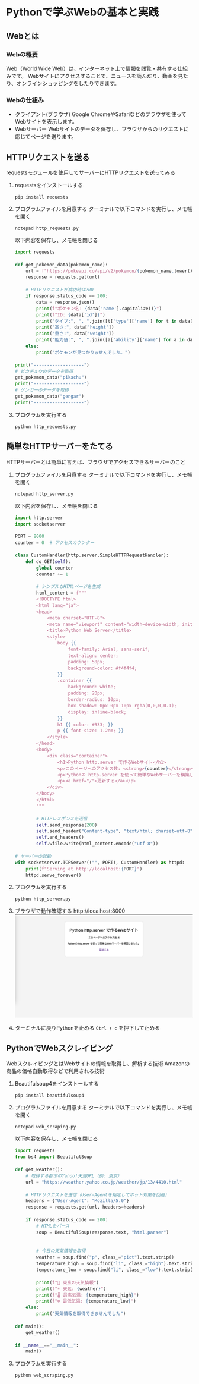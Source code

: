# **Pythonで学ぶWebの基本と実践**
## **Webとは**
### **Webの概要**
Web（World Wide Web）は、インターネット上で情報を閲覧・共有する仕組みです。
Webサイトにアクセスすることで、ニュースを読んだり、動画を見たり、オンラインショッピングをしたりできます。

### **Webの仕組み**
- クライアント(ブラウザ)
Google ChromeやSafariなどのブラウザを使ってWebサイトを表示します。
- Webサーバー
Webサイトのデータを保存し、ブラウザからのリクエストに応じてページを送ります。

## **HTTPリクエストを送る**
requestsモジュールを使用してサーバーにHTTPリクエストを送ってみる

1. requestsをインストールする
    ```
	pip install requests
	```
1. プログラムファイルを用意する
    ターミナルで以下コマンドを実行し、メモ帳を開く
	```pwsh
	notepad http_requests.py
	```
	以下内容を保存し、メモ帳を閉じる
    ```python
    import requests

    def get_pokemon_data(pokemon_name):
        url = f"https://pokeapi.co/api/v2/pokemon/{pokemon_name.lower()}"
        response = requests.get(url)

        # HTTPリクエストが成功時は200
        if response.status_code == 200:
            data = response.json()
            print(f"ポケモン名: {data['name'].capitalize()}")
            print(f"ID: {data['id']}")
            print("タイプ:", ", ".join([t['type']['name'] for t in data['types']]))
            print("高さ:", data['height'])
            print("重さ:", data['weight'])
            print("能力値:", ", ".join([a['ability']['name'] for a in data['abilities']]))
        else:
            print("ポケモンが見つかりませんでした。")

	print("-------------------")
    # ピカチュウのデータを取得
    get_pokemon_data("pikachu")
	print("-------------------")
    # ゲンガーのデータを取得
    get_pokemon_data("gengar")
	print("-------------------")
	```

1. プログラムを実行する
    ```
	python http_requests.py
    ```

##  **簡単なHTTPサーバーをたてる**
HTTPサーバーとは簡単に言えば、ブラウザでアクセスできるサーバーのこと

1. プログラムファイルを用意する
    ターミナルで以下コマンドを実行し、メモ帳を開く
	```pwsh
	notepad http_server.py
	```
	以下内容を保存し、メモ帳を閉じる
    ```python
    import http.server
    import socketserver

    PORT = 8000
    counter = 0  # アクセスカウンター

    class CustomHandler(http.server.SimpleHTTPRequestHandler):
        def do_GET(self):
            global counter
            counter += 1

            # シンプルなHTMLページを生成
            html_content = f"""
            <!DOCTYPE html>
            <html lang="ja">
            <head>
                <meta charset="UTF-8">
                <meta name="viewport" content="width=device-width, initial-scale=1.0">
                <title>Python Web Server</title>
                <style>
                    body {{
                        font-family: Arial, sans-serif;
                        text-align: center;
                        padding: 50px;
                        background-color: #f4f4f4;
                    }}
                    .container {{
                        background: white;
                        padding: 20px;
                        border-radius: 10px;
                        box-shadow: 0px 0px 10px rgba(0,0,0,0.1);
                        display: inline-block;
                    }}
                    h1 {{ color: #333; }}
                    p {{ font-size: 1.2em; }}
                </style>
            </head>
            <body>
                <div class="container">
                    <h1>Python http.server で作るWebサイト</h1>
                    <p>このページへのアクセス数: <strong>{counter}</strong></p>
                    <p>Pythonの http.server を使って簡単なWebサーバーを構築しました。</p>
                    <p><a href="/">更新する</a></p>
                </div>
            </body>
            </html>
            """

            # HTTPレスポンスを送信
            self.send_response(200)
            self.send_header("Content-type", "text/html; charset=utf-8")
            self.end_headers()
            self.wfile.write(html_content.encode("utf-8"))

    # サーバーの起動
    with socketserver.TCPServer(("", PORT), CustomHandler) as httpd:
        print(f"Serving at http://localhost:{PORT}")
        httpd.serve_forever()

    ```
1. プログラムを実行する
    ```
	python http_server.py
    ```

1. ブラウザで動作確認する
    http://localhost:8000
	![](./image/http_server.png)

1. ターミナルに戻りPythonを止める
    `Ctrl + c` を押下して止める

## **PythonでWebスクレイピング**
WebスクレイピングとはWebサイトの情報を取得し、解析する技術
Amazonの商品の価格自動取得などで利用される技術

1. Beautifulsoup4をインストールする
    ```
    pip install beautifulsoup4
	```

1. プログラムファイルを用意する
    ターミナルで以下コマンドを実行し、メモ帳を開く
	```pwsh
	notepad web_scraping.py
	```
	以下内容を保存し、メモ帳を閉じる

    ```python
    import requests
    from bs4 import BeautifulSoup

    def get_weather():
        # 取得する都市のYahoo!天気URL（例: 東京）
        url = "https://weather.yahoo.co.jp/weather/jp/13/4410.html"

        # HTTPリクエストを送信（User-Agentを指定してボット対策を回避）
        headers = {"User-Agent": "Mozilla/5.0"}
        response = requests.get(url, headers=headers)

        if response.status_code == 200:
            # HTMLをパース
            soup = BeautifulSoup(response.text, "html.parser")


            # 今日の天気情報を取得
            weather = soup.find("p", class_="pict").text.strip()
            temperature_high = soup.find("li", class_="high").text.strip()
            temperature_low = soup.find("li", class_="low").text.strip()

            print(f"📍 東京の天気情報")
            print(f"☀️ 天気: {weather}")
            print(f"🌡 最高気温: {temperature_high}")
            print(f"❄️ 最低気温: {temperature_low}")
        else:
            print("天気情報を取得できませんでした")

    def main():
        get_weather()

    if __name__=="__main__":
        main()

    ```
1. プログラムを実行する
    ```
	python web_scraping.py
    ```
